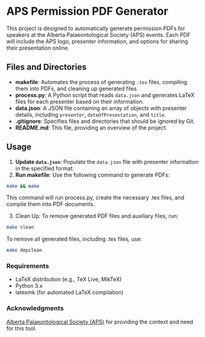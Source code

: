 # APS Permission PDF Generator

This project is designed to automatically generate permission PDFs for speakers at the Alberta Palaeontological Society (APS) events. Each PDF will include the APS logo, presenter information, and options for sharing their presentation online.

## Files and Directories

-   **makefile**: Automates the process of generating `.tex` files, compiling them into PDFs, and cleaning up generated files.
-   **process.py**: A Python script that reads `data.json` and generates LaTeX files for each presenter based on their information.
-   **data.json**: A JSON file containing an array of objects with presenter details, including `presenter`, `dateOfPresentation`, and `title`.
-   **.gitignore**: Specifies files and directories that should be ignored by Git.
-   **README.md**: This file, providing an overview of the project.

## Usage

1. **Update `data.json`**: Populate the `data.json` file with presenter information in the specified format.
2. **Run makefile**: Use the following command to generate PDFs:

```bash
make && make
```

This command will run process.py, create the necessary .tex files, and compile them into PDF documents.

3. Clean Up: To remove generated PDF files and auxiliary files, run:

```bash
make clean
```

To remove all generated files, including .tex files, use:

```bash
make depclean
```

### Requirements

-   LaTeX distribution (e.g., TeX Live, MikTeX)
-   Python 3.x
-   latexmk (for automated LaTeX compilation)

### Acknowledgments

[Alberta Palaeontological Society (APS)](https://albertapaleo.org) for providing the context and need for this tool.
